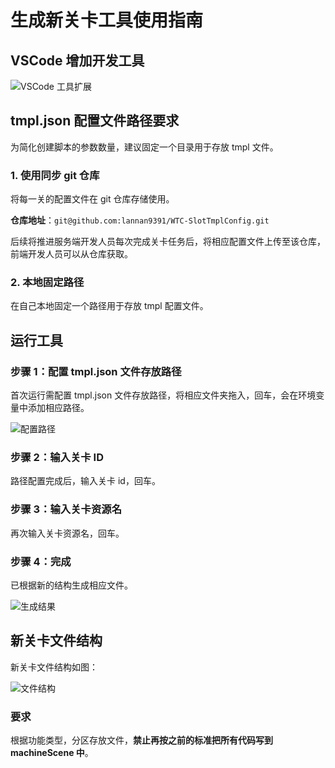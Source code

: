 # 生成新关卡工具使用指南

## VSCode 增加开发工具

![VSCode 工具扩展](/images/关卡/创建新关卡工具/image3.png)

## tmpl.json 配置文件路径要求

为简化创建脚本的参数数量，建议固定一个目录用于存放 tmpl 文件。

### 1. 使用同步 git 仓库

将每一关的配置文件在 git 仓库存储使用。

**仓库地址**：`git@github.com:lannan9391/WTC-SlotTmplConfig.git`

后续将推进服务端开发人员每次完成关卡任务后，将相应配置文件上传至该仓库，前端开发人员可以从仓库获取。

### 2. 本地固定路径

在自己本地固定一个路径用于存放 tmpl 配置文件。

## 运行工具

### 步骤 1：配置 tmpl.json 文件存放路径

首次运行需配置 tmpl.json 文件存放路径，将相应文件夹拖入，回车，会在环境变量中添加相应路径。

![配置路径](/images/关卡/创建新关卡工具/image2.png)

### 步骤 2：输入关卡 ID

路径配置完成后，输入关卡 id，回车。

### 步骤 3：输入关卡资源名

再次输入关卡资源名，回车。

### 步骤 4：完成

已根据新的结构生成相应文件。

![生成结果](/images/关卡/创建新关卡工具/image1.png)

## 新关卡文件结构

新关卡文件结构如图：

![文件结构](/images/关卡/创建新关卡工具/image4.png)

### 要求

根据功能类型，分区存放文件，**禁止再按之前的标准把所有代码写到 machineScene 中**。
